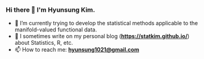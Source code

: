 ### Hi there 👋 I'm Hyunsung Kim.

- 🌱 I’m currently trying to develop the statistical methods applicable to the manifold-valued functional data.
- 📝 I sometimes write on my personal blog (**https://statkim.github.io/**) about Statistics, R, etc.
- 📫 How to reach me: **hyunsung1021@gmail.com**
<!--
**statKim/statKim** is a ✨ _special_ ✨ repository because its `README.md` (this file) appears on your GitHub profile.

Here are some ideas to get you started:

- 🔭 I’m currently working on ...
- 🌱 I’m currently learning ...
- 👯 I’m looking to collaborate on ...
- 🤔 I’m looking for help with ...
- 💬 Ask me about ...
- 📫 How to reach me: ...
- 😄 Pronouns: ...
- ⚡ Fun fact: ...

<p>
  <img align="center" src="https://github-readme-stats.vercel.app/api?username=statKim&show_icons=true&locale=en" alt="statKim" />
</p>
-->

